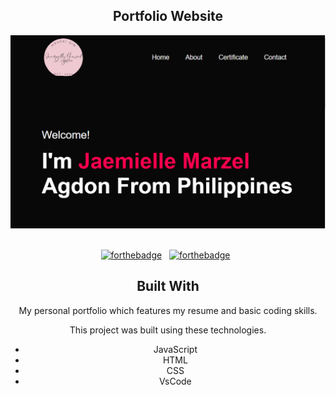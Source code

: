 <h2 align="center">
  Portfolio Website <br/> </h2>
<div align="center">
  <img src="images/demo.png">
</div>

<br/>

<center>

[![forthebadge](https://forthebadge.com/images/badges/built-with-love.svg)](https://forthebadge.com) &nbsp;
[![forthebadge](https://forthebadge.com/images/badges/open-source.svg)](https://forthebadge.com) &nbsp;

## Built With

My personal portfolio which features my resume and basic coding skills.<br/>

This project was built using these technologies.
- JavaScript
- HTML
- CSS
- VsCode
